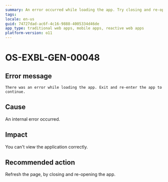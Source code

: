 ```yaml
---
summary: An error occurred while loading the app. Try closing and re-opening the app. 
tags:
locale: en-us
guid: 74727dad-ac6f-4c16-9888-4005334d46de
app_type: traditional web apps, mobile apps, reactive web apps
platform-version: o11
---
```


# OS-EXBL-GEN-00048

## Error message

`There was an error while loading the app. Exit and re-enter the app to continue.`

## Cause

An internal error occurred.

## Impact

You can't view the application correctly. 

## Recommended action

Refresh the page, by closing and re-opening the app.
